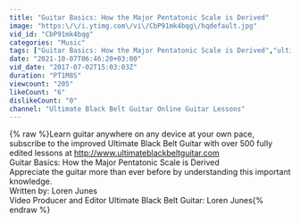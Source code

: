 ```yaml
---
title: "Guitar Basics: How the Major Pentatonic Scale is Derived"
image: "https:\/\/i.ytimg.com\/vi\/CbP91mk4bqg\/hqdefault.jpg"
vid_id: "CbP91mk4bqg"
categories: "Music"
tags: ["Guitar Basics: How the Major Pentatonic Scale is Derived","ultimate black belt guitar","loren junes"]
date: "2021-10-07T06:46:20+03:00"
vid_date: "2017-07-02T15:03:03Z"
duration: "PT1M8S"
viewcount: "205"
likeCount: "6"
dislikeCount: "0"
channel: "Ultimate Black Belt Guitar Online Guitar Lessons"
---
```

{% raw %}Learn guitar anywhere on any device at your own pace, subscribe to the improved Ultimate Black Belt Guitar with over 500 fully edited lessons at <a rel="nofollow" target="blank" href="http://www.ultimateblackbeltguitar.com">http://www.ultimateblackbeltguitar.com</a> <br />Guitar Basics: How the Major Pentatonic Scale is Derived<br />Appreciate the guitar more than ever before by understanding this important knowledge.<br />Written by: Loren Junes<br />Video Producer and Editor Ultimate Black Belt Guitar: Loren Junes{% endraw %}
